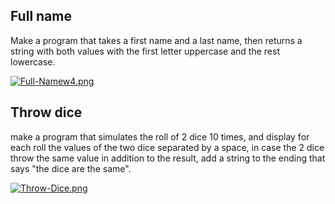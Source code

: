 ## Full name

Make a program that takes a first name and a last name, then returns a string with both values ​​with the first letter uppercase and the rest lowercase.

[![Full-Namew4.png](https://i.postimg.cc/C1sqk7Hv/Full-Namew4.png)](https://postimg.cc/sQ1xRpLS)

## Throw dice

make a program that simulates the roll of 2 dice 10 times, and display for each roll the values ​​of the two dice separated by a space, in case the 2 dice throw the same value in addition to the result, add a string to the ending that says "the dice are the same".

[![Throw-Dice.png](https://i.postimg.cc/R06hPQrT/Throw-Dice.png)](https://postimg.cc/wtz9MNjt)
